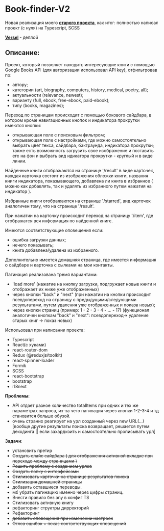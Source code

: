 # Book-finder-V2

Новая реализация моего [**старого проекта**](https://github.com/k1ntsugi1/book-finder), как итог: полностью написал проект (с нуля) на Typescript, SCSS

[**Versel**](https://book-finder-v2.vercel.app/) - деплой

## Описание:

Проект, который позволяет находить интересующие книги с помощью Google Books API (для авторизации использовал API key), отфильтровав по:
  - автору;
  - категории (art, biography, computers, history, medical, poetry, all);
  - актуальности (relevance, newest);
  - варианту (full, ebook, free-ebook, paid-ebook);
  - типу (books, magazines);

Переход по страницам происходит с помощью бокового сайдбара, в котором кроме навигационных кнопок и индикатора прокрутки имеются кнопки:
  - открывающая поле с поисковым фильтром;
  - открывающая поле с настройками, где можно самостоятельно выбрать цвет текса, сайдбара, бэкграунда, индикатора прокрутки; также есть возможность загрузить свое изображение и поставить его на фон и выбрать вид идикатора прокрутки - круглый и в виде линии.

Найденные книги отображаются на странице '/result' в виде карточек, каждая карточка состоит из изображения обложки книги, названия книги индикатора, показывающего, добавлена ли книга в избранное ( можно как добавлять, так и удалять из избранного путем нажатия на индикатор ).

Избранные книги отображаются на странице '/starred', вид карточек аналогичен тому, что на странице '/result'.

При нажатии на карточку происходит переход на страницу '/item', где отображатся вся информация по найденной книге.

Имеются соответствующие оповещения если:
  - ошибка загрузки данных;
  - нечего показывать;
  - книга добавлена/удалена из избранного.

Дополнительно имеется домашняя страница, где имеется информация о сайдбаре и карточка с сылками на мои контакты.

Пагинация реализована тремя вариантами:
  - 'load more' (нажатие на кнопку загрузки, подгружает новые книги и отображает их ниже уже отображенных)
  - через кнопки "back" и "next" (при нажатии на кнопки происходит псевдопереход на страницу с предыдущими/следующими результатами, путем удаления уже отображенных и показа новых);
  - через кнопки страниц (пример: 1 - 2 - 3 - 4 - ... - 17) (функционал аналогичен кнопкам "back" и "next": псевдопереход-> удаление старых книг -> показ новых)

Использовал при написании проекта:
 - Typescript
 - React(с хуками)
 - react-router-dom
 - Redux (@reduxjs/toolkit)
 - react-spinner-loader
 - Formik
 - SCSS
 - react-bootstrap
 - bootstrap
 - i18next
 
**Проблемы**:
  - API отдает разное количество totalItems при одних и тех же параметрах запроса, из-за чего пагинация через кнопки 1-2-3-4 и тд становится больше обузой.
  - очень странно реагирует на урл созданный через new URL(...) [вообще другие результаты поиска возвращает, решается путем декодинга || если захардкоить и самостоятельно прописывать урл]
 
**Задачи**: 
  - установить претир
  - ~~Создать слайс сайдбара ( для отображения активной вкладке при переходе между страницами )~~
  - ~~Решить проблему с созданием урлов~~
  - ~~Создать папку с интерфейсами~~
  - ~~Стилизовать карточки на странице результатов поиска~~
  - ~~Стилизация домашней страницы~~
  - добавить оставшиеся переводы.
  - мб убрать пагинацию именно через цифры страниц.
  - Внести правило без any в конфиг TS
  - Стилизовать активную книгу
  - рефакторинг структры дирректорий
  - Рефакторинг
  - ~~добавить оповещения при изменении настроек~~
  - ~~Отлов ошибок + показ соответствующих оповещений~~
